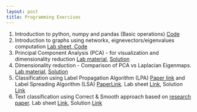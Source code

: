 ```yaml
---
layout: post
title: Programming Exercises
---
```


1. Introduction to python, numpy and pandas (Basic operations)  [Code](https://colab.research.google.com/drive/16ox0uKrTIH8nPzlRiW38VZBcKljgbRSm?usp=drive_link)
2. Introduction to graphs using networkx, eignevectors/eigenvalues computation <a href="./Graph Mining CSF426-Lab 2.pdf" target="_blank"> Lab sheet, </a> [Code](https://colab.research.google.com/drive/1RxYVackN06v3grIfimR-lynmg465cRBh?usp=drive_link)
3. Principal Component Analysis (PCA) - for visualization and dimensionality reduction [Lab material](https://drive.google.com/file/d/1vagy6Jtfcm30C9ZH1aA1dWDbSxCVW1Sp/view?usp=drive_link), [Solution](https://colab.research.google.com/drive/1DLgQOt6_f2B5YB7_nPwjNcipG3k4yEr3#scrollTo=qb-y1yrk8q3L)
4. Dimensionality reduction - Comparison of PCA vs Laplacian Eigenmaps. [Lab material](https://drive.google.com/file/d/11ovahVEaBrrY1OaPkPHXordTL1wUdtj6/view?usp=drive_link), [Solution](https://drive.google.com/file/d/1XC1O1ZBp2pXvD8DvQ6UAAGdF7QnWB2TY/view?usp=drive_link)
5. Classification using Label Propagation Algorithm (LPA) [Paper link](https://citeseerx.ist.psu.edu/document?repid=rep1&type=pdf&doi=8a6a114d699824b678325766be195b0e7b564705) and Label Spreading Algorithm (LSA) [PaperLink](https://proceedings.neurips.cc/paper_files/paper/2003/file/87682805257e619d49b8e0dfdc14affa-Paper.pdf). Lab sheet [Link](https://drive.google.com/file/d/1dCTK6e3pcGn9AdgtoJV-4kf8tTX-7L6A/view?usp=sharing), Solution [Link]()
6. Text classification using Correct & Smooth approach based on [research paper](https://arxiv.org/pdf/2010.13993). Lab sheet [Link](https://drive.google.com/file/d/18Vk3OKHrKlCOb1T31rh99d5oNN2tdYBZ/view?usp=sharing), Solution [Link]()

<!--
4. Introduction to graphs using networkx, eignevectors/eigenvalues computation <a href="./l1.pdf" target="_blank"> Lab sheet, </a> [Code](https://colab.research.google.com/drive/1u0D63QsAp1eq8OdvhYxmzHLx8qGwq67b)
5. Graph laplacian and connected components <a href="./l2.pdf" target="_blank">Lab sheet</a>, [Code](https://colab.research.google.com/drive/1pt1MbCUynFPaXQ4HuzU45510BJB_F7_v)
6. Pagerank and teleportation <a href="./l3.pdf" target="_blank">Lab sheet</a>, [Code](https://colab.research.google.com/drive/1KIvKkA4m1yZXdV3szFI-mx2S2mc5mmGK)
7. Non-linear data generation <a href="./l4.pdf" target="_blank">Lab sheet</a>, [Code](https://colab.research.google.com/drive/1Xkx_Tgh4yhHuKc44U6p5oln7F80Cglh9)
8. Similarity graphs using k-NN <a href="./l5.pdf" target="_blank">Lab sheet</a>, [Code](https://colab.research.google.com/drive/1UQ1wC42IZrQbePI1Eg17LnYOAR751RYi)
9. Node class prediction using label spreading <a href="./l6.pdf" target="_blank">Lab sheet</a>, [Code](https://colab.research.google.com/drive/1XZZCmjVUX1rV00V9G6Yc9Ul9rXDFCT1Y)
10. Node class prediction using label propagation <a href="./l7.pdf" target="_blank">Lab sheet</a>, [Code](https://colab.research.google.com/drive/15n1PZslwjG7UwNHJa0r1uYOy-U4SFIPy)
11. Spectral vs Girvan Newman Clustering [Code](https://drive.google.com/file/d/1BDQAzGhpMiD-tmhYE0x2BJwuTxv5gnhq/view?usp=drive_link)
12. Feature learning with Laplacian Eigenmap [Code](https://colab.research.google.com/drive/1z8i7trlTlQp4YCLPfDeljtoEoj1vZANT)
13. Multi-relational graph encoder-decoder <a href="./l10.pdf" target="_blank">Lab sheet</a>, [Code](https://colab.research.google.com/drive/1ucLN3ba90ouIS6lY9KbVaiz6FaTP4QzM)
-->
